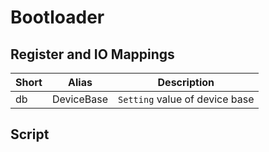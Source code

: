 # Bootloader

## Register and IO Mappings

| Short | Alias      | Description                          |
| ----- | ---------- | ------------------------------------ |
| db    | DeviceBase | ````Setting```` value of device base |

## Script

````asm

````
